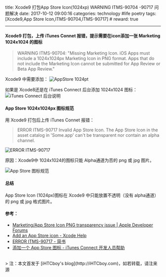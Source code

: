 title: Xcode9 打包App Store Icon(1024xp) WARNING ITMS-90704 -90717 问题解决
date: 2017-10-12 09:00:16
categories: technology #life poetry
tags: [Xcode9,App Store Icon,ITMS-90704,ITMS-90717]  # <!--more-->
reward: true

---

#### Xcode9 打包，上传 iTunes Connet 报错，提示需要在icon添加一张 Marketing 1024x1024 的图标
> WARNING ITMS-90704: "Missing Marketing Icon. iOS Apps must include a 1024x1024px Marketing Icon in PNG format. Apps that do not include the Marketing Icon cannot be submitted for App Review or Beta App Review."

Xcode9 中需要添加：
![AppStore 1024pt](http://upload-images.jianshu.io/upload_images/99517-97ddb8e31e633c19.png?imageMogr2/auto-orient/strip%7CimageView2/2/w/1240)

<!--more-->

如果是 Xcode8还是在 iTunes Connect 后台添加 1024x1024 图标：
![iTunes Connect 后台说明](http://upload-images.jianshu.io/upload_images/99517-94aeddcf90f731d9.jpeg?imageMogr2/auto-orient/strip%7CimageView2/2/w/1240)


#### App Store 1024x1024px 图标规范
用 Xcode9 打包后上传 iTunes Connet 报错：
> ERROR ITMS-90717  Invalid App Store Icon. The App Store Icon in the asset catalog in 'Some.app' can't be transparent nor contain an alpha channel.

![ERROR ITMS-90717](http://upload-images.jianshu.io/upload_images/99517-0a2ba03b013b5083.jpeg?imageMogr2/auto-orient/strip%7CimageView2/2/w/1240)

原因：Xcode9中 1024x1024的图标只能 Alpha通道为否的 png 或 jpg 图片。

![App Store 图标规范](http://upload-images.jianshu.io/upload_images/99517-6b4fc430ebc4a130.jpeg?imageMogr2/auto-orient/strip%7CimageView2/2/w/1240)

#### 总结
 App Store Icon (1024px)图标在 Xcode9 中只能放置不透明（没有 alpha通道）的 png 或 jpg 格式图片。

#### 参考：
- [Marketing/App Store Icon PNG transparency issue | Apple Developer Forums](https://forums.developer.apple.com/thread/86829)
- [Add an App Store icon - Xcode Help](http://help.apple.com/xcode/mac/current/#/dev4b0ebb1bb)
- [ERROR ITMS-90717 - 简书](http://cdn2.jianshu.io/p/e8f3791ec556)
- [添加一个 App Store 图标 - iTunes Connect 开发人员帮助](https://help.apple.com/itunes-connect/developer/#/dev8b5cb82e2)


<br>
> 注：本文首发于 [iHTCboy's blog](http://iHTCboy.com)，如若转载，请注来源


